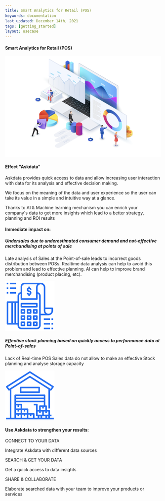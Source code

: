 ```yaml
---
title: Smart Analytics for Retail (POS)
keywords: documentation
last_updated: December 14th, 2021
tags: [getting_started]
layout: usecase
---
```


#### Smart Analytics for Retail (POS)

<img src="/media/use-cases/icons/Dashboards.png" class="image-doc p-3">

#### Effect "Askdata"

Askdata provides quick access to data and allow increasing user interaction with data for its analysis and effective decision making.

We focus on the meaning of the data and user experience so the user can take its value in a simple and intuitive way at a glance. 

Thanks to AI & Machine learning mechanism you can enrich your company's data to get more insights which lead to a  better strategy, planning and ROI results


#### Immediate impact on:

<div class="row">
  <div class="col-sm-4">
    <div class="card">
      <div class="card-body text-center">
        <h5 class="card-title">Undersales due to underestimated consumer demand and not-effective merchandising at points of sale</h5>
        <p class="card-text">Late analysis of Sales at the Point-of-sale leads to incorrect goods distribution between POSs. Realtime data analysis can help to avoid this problem and lead to effective planning. AI can help to improve brand merchandising (product placing, etc).</p>
         <img src="/media/use-cases/icons/POS_1.png" class="card-img" alt="Sales Accuracy" style="max-width:160px">
      </div>
    </div>
  </div>
  <div class="col-sm-4">
    <div class="card">
      <div class="card-body text-center">
        <h5 class="card-title">Effective stock planning based on quickly access to performance data at Point-of-sales</h5>
        <p class="card-text">Lack of Real-time POS Sales data do not allow to make an effective Stock planning and analyse storage capacity</p>
        <img src="/media/use-cases/icons/POS_2.png" class="card-img" alt="Sales Accuracy" style="max-width:160px">
      </div>
    </div>
  </div>
   

#### Use Askdata to strengthen your results:

CONNECT TO YOUR DATA

Integrate Askdata with different data sources 

SEARCH & GET YOUR DATA

Get a quick access to data insights

SHARE & COLLABORATE

Elaborate searched data with your team to improve your products or services